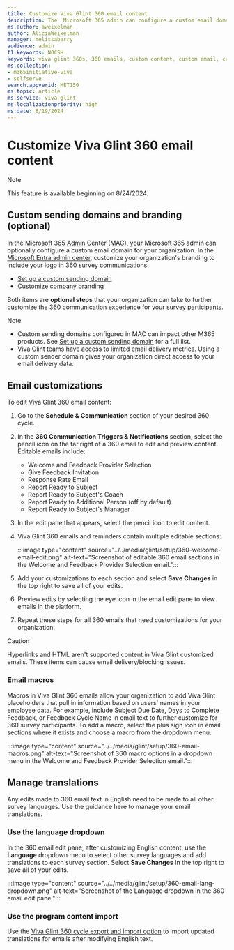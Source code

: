 ```yaml
---
title: Customize Viva Glint 360 email content 
description: The  Microsoft 365 admin can configure a custom email domain for your organization
ms.author: aweixelman
author: AliciaWeixelman
manager: melissabarry
audience: admin
f1.keywords: NOCSH
keywords: viva glint 360s, 360 emails, custom content, custom email, customize 360 email
ms.collection:  
- m365initiative-viva
- selfserve 
search.appverid: MET150 
ms.topic: article
ms.service: viva-glint
ms.localizationpriority: high
ms.date: 8/19/2024
---
```


# Customize Viva Glint 360 email content 

> [!NOTE]
> This feature is available beginning on 8/24/2024.

## Custom sending domains and branding (optional)

In the [Microsoft 365 Admin Center (MAC)](https://go.microsoft.com/fwlink/?linkid=2264234), your Microsoft 365 admin can optionally configure a custom email domain for your organization. In the [Microsoft Entra admin center](https://entra.microsoft.com/#home), customize your organization's branding to include your logo in 360 survey communications:

- [Set up a custom sending domain](/microsoft-365/admin/email/select-domain-to-use-for-email-from-microsoft-365-products)
- [Customize company branding](/microsoft-365/admin/setup/customize-sign-in-page)

Both items are **optional steps** that your organization can take to further customize the 360 communication experience for your survey participants.

> [!NOTE]
> - Custom sending domains configured in MAC can impact other M365 products. See [Set up a custom sending domain](/microsoft-365/admin/email/select-domain-to-use-for-email-from-microsoft-365-products) for a full list.
> - Viva Glint teams have access to limited email delivery metrics. Using a custom sender domain gives your organization direct access to your email delivery data.

## Email customizations

To edit Viva Glint 360 email content: 

1. Go to the **Schedule & Communication** section of your desired 360 cycle. 
2. In the **360 Communication Triggers & Notifications** section, select the pencil icon on the far right of a 360 email to edit and preview content. Editable emails include:
   - Welcome and Feedback Provider Selection
   - Give Feedback Invitation
   - Response Rate Email
   - Report Ready to Subject
   - Report Ready to Subject's Coach
   - Report Ready to Additional Person (off by default)
   - Report Ready to Subject's Manager
3. In the edit pane that appears, select the pencil icon to edit content.
4. Viva Glint 360 emails and reminders contain multiple editable sections:

   :::image type="content" source="../../media/glint/setup/360-welcome-email-edit.png" alt-text="Screenshot      of editable 360 email sections in the Welcome and Feedback Provider Selection email.":::

5. Add your customizations to each section and select **Save Changes** in the top right to save all of your edits.
6. Preview edits by selecting the eye icon in the email edit pane to view emails in the platform.
7. Repeat these steps for all 360 emails that need customizations for your organization.


> [!CAUTION]
> Hyperlinks and HTML aren't supported content in Viva Glint customized emails. These items can cause email delivery/blocking issues.

### Email macros

Macros in Viva Glint 360 emails allow your organization to add Viva Glint placeholders that pull in information based on users' names in your employee data. For example, include Subject Due Date, Days to Complete Feedback, or Feedback Cycle Name in email text to further customize for 360 survey participants. To add a macro, select the plus sign icon in email sections where it exists and choose a macro from the dropdown menu.

:::image type="content" source="../../media/glint/setup/360-email-macros.png" alt-text="Screenshot of 360 macro options in a dropdown menu in the Welcome and Feedback Provider Selection email.":::

## Manage translations

Any edits made to 360 email text in English need to be made to all other survey languages. Use the guidance here to manage your email translations.

### Use the language dropdown

In the 360 email edit pane, after customizing English content, use the **Language** dropdown menu to select other survey languages and add translations to each survey section. Select **Save Changes** in the top right to save all of your edits.

:::image type="content" source="../../media/glint/setup/360-email-lang-dropdown.png" alt-text="Screenshot of the Language dropdown in the 360 email edit pane.":::

### Use the program content import

Use the [Viva Glint 360 cycle export and import option](360-export-import.md) to import updated translations for emails after modifying English text.

